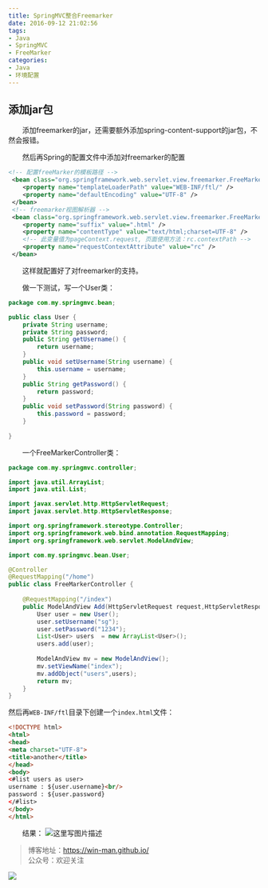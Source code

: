 ```yaml
---
title: SpringMVC整合Freemarker
date: 2016-09-12 21:02:56
tags:
- Java
- SpringMVC
- FreeMarker
categories:
- Java
- 环境配置
---
```


## 添加jar包
　　添加freemarker的jar，还需要额外添加spring-content-support的jar包，不然会报错。

　　然后再Spring的配置文件中添加对freemarker的配置

``` xml
<!-- 配置freeMarker的模板路径 -->  
 <bean class="org.springframework.web.servlet.view.freemarker.FreeMarkerConfigurer">  
    <property name="templateLoaderPath" value="WEB-INF/ftl/" />  
    <property name="defaultEncoding" value="UTF-8" />  
 </bean>  
 <!-- freemarker视图解析器 -->  
 <bean class="org.springframework.web.servlet.view.freemarker.FreeMarkerViewResolver">  
    <property name="suffix" value=".html" />  
    <property name="contentType" value="text/html;charset=UTF-8" />  
    <!-- 此变量值为pageContext.request, 页面使用方法：rc.contextPath -->  
    <property name="requestContextAttribute" value="rc" />  
 </bean> 
```

　　这样就配置好了对freemarker的支持。

　　做一下测试，写一个User类：

``` java
package com.my.springmvc.bean;

public class User {
	private String username;
	private String password;
	public String getUsername() {
		return username;
	}
	public void setUsername(String username) {
		this.username = username;
	}
	public String getPassword() {
		return password;
	}
	public void setPassword(String password) {
		this.password = password;
	}
	
}
```

　　一个FreeMarkerController类：

``` java
package com.my.springmvc.controller;

import java.util.ArrayList;
import java.util.List;

import javax.servlet.http.HttpServletRequest;
import javax.servlet.http.HttpServletResponse;

import org.springframework.stereotype.Controller;
import org.springframework.web.bind.annotation.RequestMapping;
import org.springframework.web.servlet.ModelAndView;

import com.my.springmvc.bean.User;

@Controller
@RequestMapping("/home")
public class FreeMarkerController {
	
	@RequestMapping("/index")
	public ModelAndView Add(HttpServletRequest request,HttpServletResponse response){
		User user = new User();
		user.setUsername("sg");
		user.setPassword("1234");
		List<User> users  = new ArrayList<User>();
		users.add(user);
		
		ModelAndView mv = new ModelAndView();
		mv.setViewName("index");
		mv.addObject("users",users);
		return mv;
	}
}

```

然后再`WEB-INF/ftl`目录下创建一个`index.html`文件：

``` html
<!DOCTYPE html>
<html>
<head>
<meta charset="UTF-8">
<title>another</title>
</head>
<body>  
<#list users as user>  
username : ${user.username}<br/>  
password : ${user.password}  
</#list>  
</body>  
</html>
```

　　结果：
![这里写图片描述](http://img.blog.csdn.net/20160504204151660)
> 博客地址：https://win-man.github.io/  
> 公众号：欢迎关注  

![](https://user-gold-cdn.xitu.io/2018/8/16/165435ce71d2b88b?w=258&h=258&f=jpeg&s=26568)
